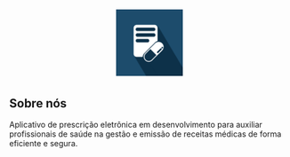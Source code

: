 <h1 align="center">
  <img width="120" src="logo.png"/>
</h1>

## Sobre nós
<p>Aplicativo de prescrição eletrônica em desenvolvimento para auxiliar profissionais de saúde na gestão e emissão de receitas médicas de forma eficiente e segura.</p>
